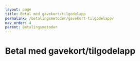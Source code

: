 ```yaml
---
layout: page
title: Betal med gavekort/tilgodelapp
permalink: /betalingsmetoder/gavekort-tilgodelapp/
nav_order: 4
parent: Betalingsmetoder
---
```


# Betal med gavekort/tilgodelapp
